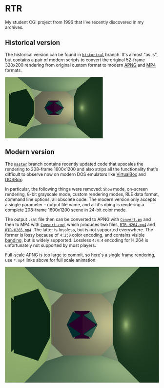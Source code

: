 # RTR
My student CGI project from 1996 that I've recently discovered in my archives.

## Historical version

The historical version can be found in [`historical`](https://github.com/jolaf/RTR/tree/historical) branch. It's almost "as is", but contains a pair of modern scripts to convert the original 52-frame 320x200 rendering from original custom format to modern [APNG](https://raw.githubusercontent.com/jolaf/RTR/historical/VESAFILM.PNG) and [MP4](https://raw.githubusercontent.com/jolaf/RTR/historical/VESAFILM-H264.mp4) formats.

![Historical rendering](https://raw.githubusercontent.com/jolaf/RTR/historical/VESAFILM.PNG)

## Modern version

The [`master`](https://github.com/jolaf/RTR) branch contains recently updated code that upscales the rendering to 208-frame 1600x1200 and also strips all the functionality that's difficult to observe now on modern DOS emulators like [VirtualBox](https://www.virtualbox.org) and [DOSBox](https://www.dosbox.com).

In particular, the following things were removed: `Show` mode, on-screen rendering, 8-bit grayscale mode, custom rendering modes, RLE data format, command line options, all obsolete code. The modern version only accepts a single parameter – output file name, and all it's doing is rendering a complete 208-frame 1600x1200 scene in 24-bit color mode.

The output `.sht` file then can be converted to APNG with [`Convert.py`](https://github.com/jolaf/RTR/blob/master/Convert.py) and then to MP4 with [`Convert.cmd`](https://github.com/jolaf/RTR/blob/master/Convert.cmd), which produces two files, [`RTR-H264.mp4`](https://raw.githubusercontent.com/jolaf/RTR/master/RTR-H264.mp4) and [`RTR-H265.mp4`](https://raw.githubusercontent.com/jolaf/RTR/master/RTR-H265.mp4). The latter is lossless, but is not supported everywhere. The former is lossy because of `4:2:0` color encoding, and contains visible [banding](https://en.wikipedia.org/wiki/Colour_banding), but is widely supported. Lossless `4:4:4` encoding for H.264 is unfortunately not supported by most players.

Full-scale APNG is too large to commit, so here's a single frame rendering, use `*.mp4` links above for full scale animation:

![Modern rendering](https://raw.githubusercontent.com/jolaf/RTR/master/RTR.png)
